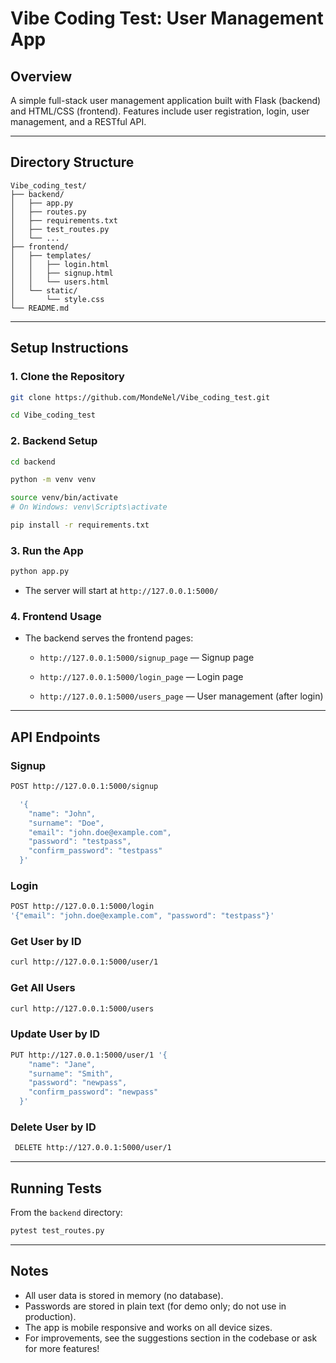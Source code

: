 # Vibe Coding Test: User Management App

## Overview
A simple full-stack user management application built with Flask (backend) and HTML/CSS (frontend). Features include user registration, login, user management, and a RESTful API.

---

## Directory Structure
```
Vibe_coding_test/
├── backend/
│   ├── app.py
│   ├── routes.py
│   ├── requirements.txt
│   ├── test_routes.py
│   └── ...
├── frontend/
│   ├── templates/
│   │   ├── login.html
│   │   ├── signup.html
│   │   └── users.html
│   └── static/
│       └── style.css
└── README.md
```

---

## Setup Instructions

### 1. Clone the Repository
```bash
git clone https://github.com/MondeNel/Vibe_coding_test.git

cd Vibe_coding_test
```

### 2. Backend Setup
```bash
cd backend

python -m venv venv

source venv/bin/activate  
# On Windows: venv\Scripts\activate

pip install -r requirements.txt
```

### 3. Run the App
```bash
python app.py
```
- The server will start at `http://127.0.0.1:5000/`

### 4. Frontend Usage
- The backend serves the frontend pages:
    - `http://127.0.0.1:5000/signup_page` — Signup page

    - `http://127.0.0.1:5000/login_page` — Login page

    - `http://127.0.0.1:5000/users_page` — User management (after login)

---

## API Endpoints

### Signup
```bash
POST http://127.0.0.1:5000/signup 

  '{
    "name": "John",
    "surname": "Doe",
    "email": "john.doe@example.com",
    "password": "testpass",
    "confirm_password": "testpass"
  }'
```

### Login
```bash
POST http://127.0.0.1:5000/login 
'{"email": "john.doe@example.com", "password": "testpass"}'
```

### Get User by ID
```bash
curl http://127.0.0.1:5000/user/1
```

### Get All Users
```bash
curl http://127.0.0.1:5000/users
```

### Update User by ID
```bash
PUT http://127.0.0.1:5000/user/1 '{
    "name": "Jane",
    "surname": "Smith",
    "password": "newpass",
    "confirm_password": "newpass"
  }'
```

### Delete User by ID
```bash
 DELETE http://127.0.0.1:5000/user/1
```

---

## Running Tests

From the `backend` directory:
```bash
pytest test_routes.py
```

---

## Notes
- All user data is stored in memory (no database).
- Passwords are stored in plain text (for demo only; do not use in production).
- The app is mobile responsive and works on all device sizes.
- For improvements, see the suggestions section in the codebase or ask for more features!
